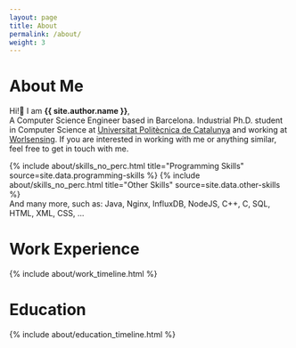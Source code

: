 ```yaml
---
layout: page
title: About
permalink: /about/
weight: 3
---
```


# **About Me**

Hi!:wave: I am **{{ site.author.name }}**,<br>
A Computer Science Engineer based in Barcelona. Industrial Ph.D. student in Computer Science at
<a href='https://www.upc.edu' target='_blank'>Universitat Politècnica de Catalunya</a> and working at
<a href='https://www.worldsensing.com/' target='_blank'>Worlsensing</a>. If you are interested in working
with me or anything similar, feel free to get in touch with me.

<div class="row">
{% include about/skills_no_perc.html title="Programming Skills" source=site.data.programming-skills %}
{% include about/skills_no_perc.html title="Other Skills" source=site.data.other-skills %}
</div>
And many more, such as: Java, Nginx, InfluxDB, NodeJS, C++, C, SQL, HTML, XML, CSS, ...

# **Work Experience**

<div class="row">
{% include about/work_timeline.html %}
</div>

# **Education**

<div class="row">
{% include about/education_timeline.html %}
</div>
